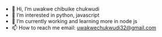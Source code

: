 - 👋 Hi, I’m uwakwe chibuike chukwudi
- 👀 I’m interested in python, javascript
- 🌱 I’m currently working and learning more in node js
- 📫 How to reach me email: uwakwechukwudi32@gmail.com

<!---
chucky-golden/chucky-golden is a ✨ special ✨ repository because its `README.md` (this file) appears on your GitHub profile.
You can click the Preview link to take a look at your changes.
--->
